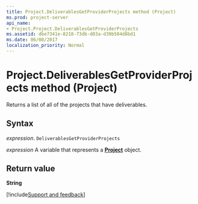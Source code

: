 ```yaml
---
title: Project.DeliverablesGetProviderProjects method (Project)
ms.prod: project-server
api_name:
- Project.Project.DeliverablesGetProviderProjects
ms.assetid: dbe7341e-8218-73db-d03a-d39b504d8bd1
ms.date: 06/08/2017
localization_priority: Normal
---
```



# Project.DeliverablesGetProviderProjects method (Project)

Returns a list of all of the projects that have deliverables.


## Syntax

_expression_. `DeliverablesGetProviderProjects`

_expression_ A variable that represents a **[Project](project.project.md)** object.


## Return value

 **String**

[!include[Support and feedback](~/includes/feedback-boilerplate.md)]